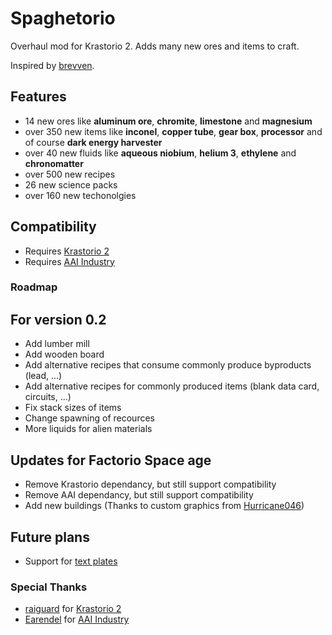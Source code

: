 # Spaghetorio

Overhaul mod for Krastorio 2. Adds many new ores and items to craft.

Inspired by [brevven](https://mods.factorio.com/user/brevven).

## Features

- 14 new ores like **aluminum ore**, **chromite**, **limestone** and **magnesium**
- over 350 new items like **inconel**, **copper tube**, **gear box**, **processor** and of course **dark energy harvester**
- over 40 new fluids like **aqueous niobium**, **helium 3**, **ethylene** and **chronomatter**
- over 500 new recipes
- 26 new science packs
- over 160 new techonolgies

## Compatibility

- Requires [Krastorio 2](https://mods.factorio.com/mod/Krastorio2)
- Requires [AAI Industry](https://mods.factorio.com/mod/aai-industry?from=search)

### Roadmap
## For version 0.2

- Add lumber mill
- Add wooden board
- Add alternative recipes that consume commonly produce byproducts (lead, ...)
- Add alternative recipes for commonly produced items (blank data card, circuits, ...)
- Fix stack sizes of items
- Change spawning of recources
- More liquids for alien materials

## Updates for Factorio Space age

- Remove Krastorio dependancy, but still support compatibility
- Remove AAI dependancy, but still support compatibility
- Add new buildings (Thanks to custom graphics from [Hurricane046](https://mods.factorio.com/user/Hurricane046))

## Future plans

- Support for [text plates](https://mods.factorio.com/mod/textplates?from=search)

### Special Thanks

- [raiguard](https://mods.factorio.com/user/raiguard) for [Krastorio 2](https://mods.factorio.com/mod/Krastorio2)
- [Earendel](https://mods.factorio.com/user/Earendel) for [AAI Industry](https://mods.factorio.com/mod/aai-industry?from=search)
